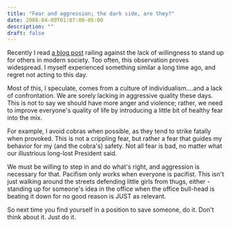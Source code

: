```yaml
---
title: "Fear and aggression; the dark side, are they?"
date: 2008-04-09T01:07:00-05:00
description: ""
draft: false
---
```

Recently I read [a blog
post](http://zakstar.wordpress.com/2008/03/16/doing-the-right-thing-as-a-bystander-to-cruelty/)
railing against the lack of willingness to stand up for others in modern
society. Too often, this observation proves widespread. I myself
experienced something similar a long time ago, and regret not acting to
this day.

Most of this, I speculate, comes from a culture of individualism....and
a lack of confrontation. We are sorely lacking in aggressive quality
these days. This is not to say we should have more anger and violence;
rather, we need to improve everyone's quality of life by introducing a
little bit of healthy fear into the mix.

For example, I avoid cobras when possible, as they tend to strike
fatally when provoked. This is not a crippling fear, but rather a fear
that guides my behavior for my (and the cobra's) safety. Not all fear
is bad, no matter what our illustrious long-lost President said.

We must be willing to step in and do what's right, and aggression is
necessary for that. Pacifism only works when everyone is pacifist. This
isn't just walking around the streets defending little girls from
thugs, either - standing up for someone's idea in the office when the
office bull-head is beating it down for no good reason is JUST as
relevant.

So next time you find yourself in a position to save someone, do it.
Don't think about it. Just do it.
